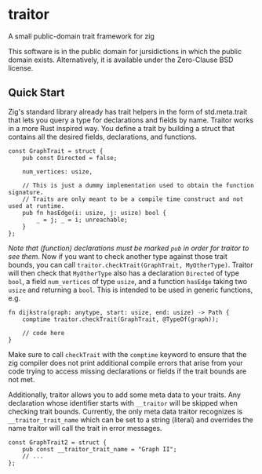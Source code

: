 # traitor

A small public-domain trait framework for zig

This software is in the public domain for jursidictions in which the public
domain exists. Alternatively, it is available under the Zero-Clause BSD
license.

## Quick Start
Zig's standard library already has trait helpers in the form of std.meta.trait that
lets you query a type for declarations and fields by name.
Traitor works in a more Rust inspired way. You define a trait by building a struct
that contains all the desired fields, declarations, and functions.
```zig
const GraphTrait = struct {
    pub const Directed = false;

    num_vertices: usize,

    // This is just a dummy implementation used to obtain the function signature.
    // Traits are only meant to be a compile time construct and not used at runtime.
    pub fn hasEdge(i: usize, j: usize) bool {
        _ = j; _ = i; unreachable;
    }
};
```
*Note that (function) declarations must be marked `pub` in order for traitor to see them.*
Now if you want to check another type against those trait bounds, you can call
`traitor.checkTrait(GraphTrait, MyOtherType)`. Traitor will then check that `MyOtherType` also
has a declaration `Directed` of type `bool`, a field `num_vertices` of type `usize`, and a function
`hasEdge` taking two `usize` and returning a `bool`.
This is intended to be used in generic functions, e.g.
```zig
fn dijkstra(graph: anytype, start: usize, end: usize) -> Path {
    comptime traitor.checkTrait(GraphTrait, @TypeOf(graph));

    // code here
}
```
Make sure to call `checkTrait` with the `comptime` keyword to ensure that the zig compiler does not
print additional compile errors that arise from your code trying to access missing declarations or
fields if the trait bounds are not met.

Additionally, traitor allows you to add some meta data to your traits. Any declaration whose identifier
starts with `__traitor` will be skipped when checking trait bounds. Currently, the only meta data traitor
recognizes is `__traitor_trait_name` which can be set to a string (literal) and overrides the name
traitor will call the trait in error messages.
```zig
const GraphTrait2 = struct {
    pub const __traitor_trait_name = "Graph II";
    // ...
};
```